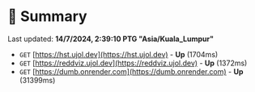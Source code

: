 # 📖 Summary
Last updated: **14/7/2024, 2:39:10 PTG "Asia/Kuala_Lumpur"**

- `GET` [https://hst.ujol.dev](https://hst.ujol.dev) - **Up** (1704ms)
- `GET` [https://reddviz.ujol.dev](https://reddviz.ujol.dev) - **Up** (1372ms)
- `GET` [https://dumb.onrender.com](https://dumb.onrender.com) - **Up** (31399ms)
